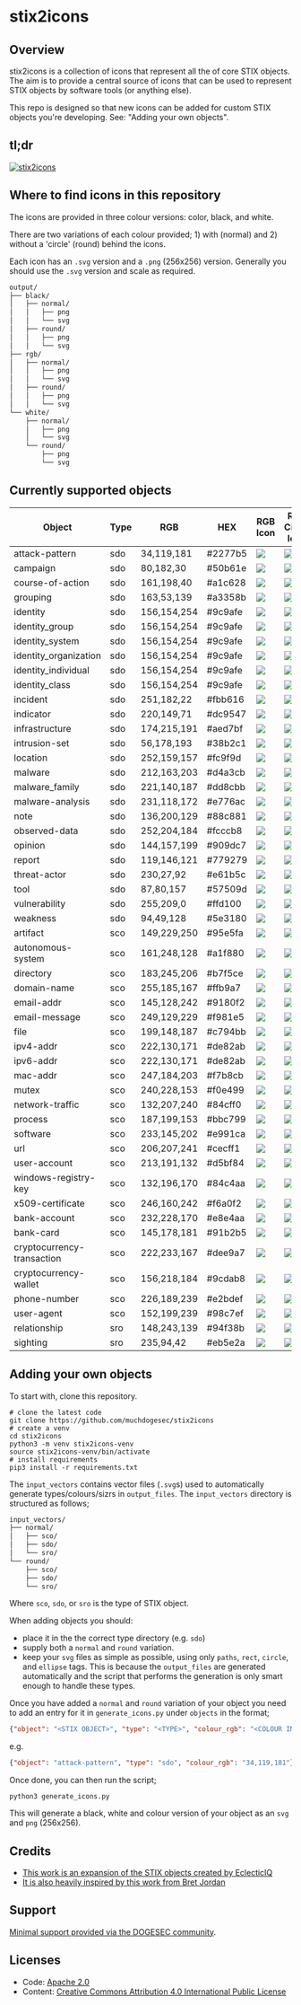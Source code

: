 # stix2icons

## Overview

stix2icons is a collection of icons that represent all the of core STIX objects. The aim is to provide a central source of icons that can be used to represent STIX objects by software tools (or anything else).

This repo is designed so that new icons can be added for custom STIX objects you're developing. See: "Adding your own objects".

## tl;dr

[![stix2icons](https://img.youtube.com/vi/U5KIsulBN9E/0.jpg)](https://www.youtube.com/watch?v=U5KIsulBN9E)

## Where to find icons in this repository

The icons are provided in three colour versions: color, black, and white.

There are two variations of each colour provided; 1) with (normal) and 2) without a 'circle' (round) behind the icons.

Each icon has an `.svg` version and a `.png` (256x256) version. Generally you should use the `.svg` version and scale as required.

```txt
output/
├── black/
│   ├── normal/
│   │   ├── png
│   │   └── svg
│   ├── round/
│   │   ├── png
│   │   └── svg
├── rgb/
│   ├── normal/
│   │   ├── png
│   │   └── svg
│   ├── round/
│   │   ├── png
│   │   └── svg
└── white/
    ├── normal/
    │   ├── png
    │   └── svg
    └── round/
        ├── png
        └── svg
```

## Currently supported objects

| Object | Type | RGB | HEX | RGB Icon | RGB Circle Icon | Black Icon | Black Circle Icon | White Icon | White Circle Icon |
|--------|------|-----|-----|----------|-----------------|------------|------------------|------------|------------------|
| attack-pattern | sdo | 34,119,181 | #2277b5 | ![](output_files/rgb/normal/png/sdo/attack-pattern.png) | ![](output_files/rgb/round/png/sdo/attack-pattern.png) | ![](output_files/black/normal/png/sdo/attack-pattern.png) | ![](output_files/black/round/png/sdo/attack-pattern.png) | ![](output_files/white/normal/png/sdo/attack-pattern.png) | ![](output_files/white/round/png/sdo/attack-pattern.png) |
| campaign | sdo | 80,182,30 | #50b61e | ![](output_files/rgb/normal/png/sdo/campaign.png) | ![](output_files/rgb/round/png/sdo/campaign.png) | ![](output_files/black/normal/png/sdo/campaign.png) | ![](output_files/black/round/png/sdo/campaign.png) | ![](output_files/white/normal/png/sdo/campaign.png) | ![](output_files/white/round/png/sdo/campaign.png) |
| course-of-action | sdo | 161,198,40 | #a1c628 | ![](output_files/rgb/normal/png/sdo/course-of-action.png) | ![](output_files/rgb/round/png/sdo/course-of-action.png) | ![](output_files/black/normal/png/sdo/course-of-action.png) | ![](output_files/black/round/png/sdo/course-of-action.png) | ![](output_files/white/normal/png/sdo/course-of-action.png) | ![](output_files/white/round/png/sdo/course-of-action.png) |
| grouping | sdo | 163,53,139 | #a3358b | ![](output_files/rgb/normal/png/sdo/grouping.png) | ![](output_files/rgb/round/png/sdo/grouping.png) | ![](output_files/black/normal/png/sdo/grouping.png) | ![](output_files/black/round/png/sdo/grouping.png) | ![](output_files/white/normal/png/sdo/grouping.png) | ![](output_files/white/round/png/sdo/grouping.png) |
| identity | sdo | 156,154,254 | #9c9afe | ![](output_files/rgb/normal/png/sdo/identity.png) | ![](output_files/rgb/round/png/sdo/identity.png) | ![](output_files/black/normal/png/sdo/identity.png) | ![](output_files/black/round/png/sdo/identity.png) | ![](output_files/white/normal/png/sdo/identity.png) | ![](output_files/white/round/png/sdo/identity.png) |
| identity_group | sdo | 156,154,254 | #9c9afe | ![](output_files/rgb/normal/png/sdo/identity_group.png) | ![](output_files/rgb/round/png/sdo/identity_group.png) | ![](output_files/black/normal/png/sdo/identity_group.png) | ![](output_files/black/round/png/sdo/identity_group.png) | ![](output_files/white/normal/png/sdo/identity_group.png) | ![](output_files/white/round/png/sdo/identity_group.png) |
| identity_system | sdo | 156,154,254 | #9c9afe | ![](output_files/rgb/normal/png/sdo/identity_system.png) | ![](output_files/rgb/round/png/sdo/identity_system.png) | ![](output_files/black/normal/png/sdo/identity_system.png) | ![](output_files/black/round/png/sdo/identity_system.png) | ![](output_files/white/normal/png/sdo/identity_system.png) | ![](output_files/white/round/png/sdo/identity_system.png) |
| identity_organization | sdo | 156,154,254 | #9c9afe | ![](output_files/rgb/normal/png/sdo/identity_organization.png) | ![](output_files/rgb/round/png/sdo/identity_organization.png) | ![](output_files/black/normal/png/sdo/identity_organization.png) | ![](output_files/black/round/png/sdo/identity_organization.png) | ![](output_files/white/normal/png/sdo/identity_organization.png) | ![](output_files/white/round/png/sdo/identity_organization.png) |
| identity_individual | sdo | 156,154,254 | #9c9afe | ![](output_files/rgb/normal/png/sdo/identity_individual.png) | ![](output_files/rgb/round/png/sdo/identity_individual.png) | ![](output_files/black/normal/png/sdo/identity_individual.png) | ![](output_files/black/round/png/sdo/identity_individual.png) | ![](output_files/white/normal/png/sdo/identity_individual.png) | ![](output_files/white/round/png/sdo/identity_individual.png) |
| identity_class | sdo | 156,154,254 | #9c9afe | ![](output_files/rgb/normal/png/sdo/identity_class.png) | ![](output_files/rgb/round/png/sdo/identity_class.png) | ![](output_files/black/normal/png/sdo/identity_class.png) | ![](output_files/black/round/png/sdo/identity_class.png) | ![](output_files/white/normal/png/sdo/identity_class.png) | ![](output_files/white/round/png/sdo/identity_class.png) |
| incident | sdo | 251,182,22 | #fbb616 | ![](output_files/rgb/normal/png/sdo/incident.png) | ![](output_files/rgb/round/png/sdo/incident.png) | ![](output_files/black/normal/png/sdo/incident.png) | ![](output_files/black/round/png/sdo/incident.png) | ![](output_files/white/normal/png/sdo/incident.png) | ![](output_files/white/round/png/sdo/incident.png) |
| indicator | sdo | 220,149,71 | #dc9547 | ![](output_files/rgb/normal/png/sdo/indicator.png) | ![](output_files/rgb/round/png/sdo/indicator.png) | ![](output_files/black/normal/png/sdo/indicator.png) | ![](output_files/black/round/png/sdo/indicator.png) | ![](output_files/white/normal/png/sdo/indicator.png) | ![](output_files/white/round/png/sdo/indicator.png) |
| infrastructure | sdo | 174,215,191 | #aed7bf | ![](output_files/rgb/normal/png/sdo/infrastructure.png) | ![](output_files/rgb/round/png/sdo/infrastructure.png) | ![](output_files/black/normal/png/sdo/infrastructure.png) | ![](output_files/black/round/png/sdo/infrastructure.png) | ![](output_files/white/normal/png/sdo/infrastructure.png) | ![](output_files/white/round/png/sdo/infrastructure.png) |
| intrusion-set | sdo | 56,178,193 | #38b2c1 | ![](output_files/rgb/normal/png/sdo/intrusion-set.png) | ![](output_files/rgb/round/png/sdo/intrusion-set.png) | ![](output_files/black/normal/png/sdo/intrusion-set.png) | ![](output_files/black/round/png/sdo/intrusion-set.png) | ![](output_files/white/normal/png/sdo/intrusion-set.png) | ![](output_files/white/round/png/sdo/intrusion-set.png) |
| location | sdo | 252,159,157 | #fc9f9d | ![](output_files/rgb/normal/png/sdo/location.png) | ![](output_files/rgb/round/png/sdo/location.png) | ![](output_files/black/normal/png/sdo/location.png) | ![](output_files/black/round/png/sdo/location.png) | ![](output_files/white/normal/png/sdo/location.png) | ![](output_files/white/round/png/sdo/location.png) |
| malware | sdo | 212,163,203 | #d4a3cb | ![](output_files/rgb/normal/png/sdo/malware.png) | ![](output_files/rgb/round/png/sdo/malware.png) | ![](output_files/black/normal/png/sdo/malware.png) | ![](output_files/black/round/png/sdo/malware.png) | ![](output_files/white/normal/png/sdo/malware.png) | ![](output_files/white/round/png/sdo/malware.png) |
| malware_family | sdo | 221,140,187 | #dd8cbb | ![](output_files/rgb/normal/png/sdo/malware_family.png) | ![](output_files/rgb/round/png/sdo/malware_family.png) | ![](output_files/black/normal/png/sdo/malware_family.png) | ![](output_files/black/round/png/sdo/malware_family.png) | ![](output_files/white/normal/png/sdo/malware_family.png) | ![](output_files/white/round/png/sdo/malware_family.png) |
| malware-analysis | sdo | 231,118,172 | #e776ac | ![](output_files/rgb/normal/png/sdo/malware-analysis.png) | ![](output_files/rgb/round/png/sdo/malware-analysis.png) | ![](output_files/black/normal/png/sdo/malware-analysis.png) | ![](output_files/black/round/png/sdo/malware-analysis.png) | ![](output_files/white/normal/png/sdo/malware-analysis.png) | ![](output_files/white/round/png/sdo/malware-analysis.png) |
| note | sdo | 136,200,129 | #88c881 | ![](output_files/rgb/normal/png/sdo/note.png) | ![](output_files/rgb/round/png/sdo/note.png) | ![](output_files/black/normal/png/sdo/note.png) | ![](output_files/black/round/png/sdo/note.png) | ![](output_files/white/normal/png/sdo/note.png) | ![](output_files/white/round/png/sdo/note.png) |
| observed-data | sdo | 252,204,184 | #fcccb8 | ![](output_files/rgb/normal/png/sdo/observed-data.png) | ![](output_files/rgb/round/png/sdo/observed-data.png) | ![](output_files/black/normal/png/sdo/observed-data.png) | ![](output_files/black/round/png/sdo/observed-data.png) | ![](output_files/white/normal/png/sdo/observed-data.png) | ![](output_files/white/round/png/sdo/observed-data.png) |
| opinion | sdo | 144,157,199 | #909dc7 | ![](output_files/rgb/normal/png/sdo/opinion.png) | ![](output_files/rgb/round/png/sdo/opinion.png) | ![](output_files/black/normal/png/sdo/opinion.png) | ![](output_files/black/round/png/sdo/opinion.png) | ![](output_files/white/normal/png/sdo/opinion.png) | ![](output_files/white/round/png/sdo/opinion.png) |
| report | sdo | 119,146,121 | #779279 | ![](output_files/rgb/normal/png/sdo/report.png) | ![](output_files/rgb/round/png/sdo/report.png) | ![](output_files/black/normal/png/sdo/report.png) | ![](output_files/black/round/png/sdo/report.png) | ![](output_files/white/normal/png/sdo/report.png) | ![](output_files/white/round/png/sdo/report.png) |
| threat-actor | sdo | 230,27,92 | #e61b5c | ![](output_files/rgb/normal/png/sdo/threat-actor.png) | ![](output_files/rgb/round/png/sdo/threat-actor.png) | ![](output_files/black/normal/png/sdo/threat-actor.png) | ![](output_files/black/round/png/sdo/threat-actor.png) | ![](output_files/white/normal/png/sdo/threat-actor.png) | ![](output_files/white/round/png/sdo/threat-actor.png) |
| tool | sdo | 87,80,157 | #57509d | ![](output_files/rgb/normal/png/sdo/tool.png) | ![](output_files/rgb/round/png/sdo/tool.png) | ![](output_files/black/normal/png/sdo/tool.png) | ![](output_files/black/round/png/sdo/tool.png) | ![](output_files/white/normal/png/sdo/tool.png) | ![](output_files/white/round/png/sdo/tool.png) |
| vulnerability | sdo | 255,209,0 | #ffd100 | ![](output_files/rgb/normal/png/sdo/vulnerability.png) | ![](output_files/rgb/round/png/sdo/vulnerability.png) | ![](output_files/black/normal/png/sdo/vulnerability.png) | ![](output_files/black/round/png/sdo/vulnerability.png) | ![](output_files/white/normal/png/sdo/vulnerability.png) | ![](output_files/white/round/png/sdo/vulnerability.png) |
| weakness | sdo | 94,49,128 | #5e3180 | ![](output_files/rgb/normal/png/sdo/weakness.png) | ![](output_files/rgb/round/png/sdo/weakness.png) | ![](output_files/black/normal/png/sdo/weakness.png) | ![](output_files/black/round/png/sdo/weakness.png) | ![](output_files/white/normal/png/sdo/weakness.png) | ![](output_files/white/round/png/sdo/weakness.png) |
| artifact | sco | 149,229,250 | #95e5fa | ![](output_files/rgb/normal/png/sco/artifact.png) | ![](output_files/rgb/round/png/sco/artifact.png) | ![](output_files/black/normal/png/sco/artifact.png) | ![](output_files/black/round/png/sco/artifact.png) | ![](output_files/white/normal/png/sco/artifact.png) | ![](output_files/white/round/png/sco/artifact.png) |
| autonomous-system | sco | 161,248,128 | #a1f880 | ![](output_files/rgb/normal/png/sco/autonomous-system.png) | ![](output_files/rgb/round/png/sco/autonomous-system.png) | ![](output_files/black/normal/png/sco/autonomous-system.png) | ![](output_files/black/round/png/sco/autonomous-system.png) | ![](output_files/white/normal/png/sco/autonomous-system.png) | ![](output_files/white/round/png/sco/autonomous-system.png) |
| directory | sco | 183,245,206 | #b7f5ce | ![](output_files/rgb/normal/png/sco/directory.png) | ![](output_files/rgb/round/png/sco/directory.png) | ![](output_files/black/normal/png/sco/directory.png) | ![](output_files/black/round/png/sco/directory.png) | ![](output_files/white/normal/png/sco/directory.png) | ![](output_files/white/round/png/sco/directory.png) |
| domain-name | sco | 255,185,167 | #ffb9a7 | ![](output_files/rgb/normal/png/sco/domain-name.png) | ![](output_files/rgb/round/png/sco/domain-name.png) | ![](output_files/black/normal/png/sco/domain-name.png) | ![](output_files/black/round/png/sco/domain-name.png) | ![](output_files/white/normal/png/sco/domain-name.png) | ![](output_files/white/round/png/sco/domain-name.png) |
| email-addr | sco | 145,128,242 | #9180f2 | ![](output_files/rgb/normal/png/sco/email-addr.png) | ![](output_files/rgb/round/png/sco/email-addr.png) | ![](output_files/black/normal/png/sco/email-addr.png) | ![](output_files/black/round/png/sco/email-addr.png) | ![](output_files/white/normal/png/sco/email-addr.png) | ![](output_files/white/round/png/sco/email-addr.png) |
| email-message | sco | 249,129,229 | #f981e5 | ![](output_files/rgb/normal/png/sco/email-message.png) | ![](output_files/rgb/round/png/sco/email-message.png) | ![](output_files/black/normal/png/sco/email-message.png) | ![](output_files/black/round/png/sco/email-message.png) | ![](output_files/white/normal/png/sco/email-message.png) | ![](output_files/white/round/png/sco/email-message.png) |
| file | sco | 199,148,187 | #c794bb | ![](output_files/rgb/normal/png/sco/file.png) | ![](output_files/rgb/round/png/sco/file.png) | ![](output_files/black/normal/png/sco/file.png) | ![](output_files/black/round/png/sco/file.png) | ![](output_files/white/normal/png/sco/file.png) | ![](output_files/white/round/png/sco/file.png) |
| ipv4-addr | sco | 222,130,171 | #de82ab | ![](output_files/rgb/normal/png/sco/ipv4-addr.png) | ![](output_files/rgb/round/png/sco/ipv4-addr.png) | ![](output_files/black/normal/png/sco/ipv4-addr.png) | ![](output_files/black/round/png/sco/ipv4-addr.png) | ![](output_files/white/normal/png/sco/ipv4-addr.png) | ![](output_files/white/round/png/sco/ipv4-addr.png) |
| ipv6-addr | sco | 222,130,171 | #de82ab | ![](output_files/rgb/normal/png/sco/ipv6-addr.png) | ![](output_files/rgb/round/png/sco/ipv6-addr.png) | ![](output_files/black/normal/png/sco/ipv6-addr.png) | ![](output_files/black/round/png/sco/ipv6-addr.png) | ![](output_files/white/normal/png/sco/ipv6-addr.png) | ![](output_files/white/round/png/sco/ipv6-addr.png) |
| mac-addr | sco | 247,184,203 | #f7b8cb | ![](output_files/rgb/normal/png/sco/mac-addr.png) | ![](output_files/rgb/round/png/sco/mac-addr.png) | ![](output_files/black/normal/png/sco/mac-addr.png) | ![](output_files/black/round/png/sco/mac-addr.png) | ![](output_files/white/normal/png/sco/mac-addr.png) | ![](output_files/white/round/png/sco/mac-addr.png) |
| mutex | sco | 240,228,153 | #f0e499 | ![](output_files/rgb/normal/png/sco/mutex.png) | ![](output_files/rgb/round/png/sco/mutex.png) | ![](output_files/black/normal/png/sco/mutex.png) | ![](output_files/black/round/png/sco/mutex.png) | ![](output_files/white/normal/png/sco/mutex.png) | ![](output_files/white/round/png/sco/mutex.png) |
| network-traffic | sco | 132,207,240 | #84cff0 | ![](output_files/rgb/normal/png/sco/network-traffic.png) | ![](output_files/rgb/round/png/sco/network-traffic.png) | ![](output_files/black/normal/png/sco/network-traffic.png) | ![](output_files/black/round/png/sco/network-traffic.png) | ![](output_files/white/normal/png/sco/network-traffic.png) | ![](output_files/white/round/png/sco/network-traffic.png) |
| process | sco | 187,199,153 | #bbc799 | ![](output_files/rgb/normal/png/sco/process.png) | ![](output_files/rgb/round/png/sco/process.png) | ![](output_files/black/normal/png/sco/process.png) | ![](output_files/black/round/png/sco/process.png) | ![](output_files/white/normal/png/sco/process.png) | ![](output_files/white/round/png/sco/process.png) |
| software | sco | 233,145,202 | #e991ca | ![](output_files/rgb/normal/png/sco/software.png) | ![](output_files/rgb/round/png/sco/software.png) | ![](output_files/black/normal/png/sco/software.png) | ![](output_files/black/round/png/sco/software.png) | ![](output_files/white/normal/png/sco/software.png) | ![](output_files/white/round/png/sco/software.png) |
| url | sco | 206,207,241 | #cecff1 | ![](output_files/rgb/normal/png/sco/url.png) | ![](output_files/rgb/round/png/sco/url.png) | ![](output_files/black/normal/png/sco/url.png) | ![](output_files/black/round/png/sco/url.png) | ![](output_files/white/normal/png/sco/url.png) | ![](output_files/white/round/png/sco/url.png) |
| user-account | sco | 213,191,132 | #d5bf84 | ![](output_files/rgb/normal/png/sco/user-account.png) | ![](output_files/rgb/round/png/sco/user-account.png) | ![](output_files/black/normal/png/sco/user-account.png) | ![](output_files/black/round/png/sco/user-account.png) | ![](output_files/white/normal/png/sco/user-account.png) | ![](output_files/white/round/png/sco/user-account.png) |
| windows-registry-key | sco | 132,196,170 | #84c4aa | ![](output_files/rgb/normal/png/sco/windows-registry-key.png) | ![](output_files/rgb/round/png/sco/windows-registry-key.png) | ![](output_files/black/normal/png/sco/windows-registry-key.png) | ![](output_files/black/round/png/sco/windows-registry-key.png) | ![](output_files/white/normal/png/sco/windows-registry-key.png) | ![](output_files/white/round/png/sco/windows-registry-key.png) |
| x509-certificate | sco | 246,160,242 | #f6a0f2 | ![](output_files/rgb/normal/png/sco/x509-certificate.png) | ![](output_files/rgb/round/png/sco/x509-certificate.png) | ![](output_files/black/normal/png/sco/x509-certificate.png) | ![](output_files/black/round/png/sco/x509-certificate.png) | ![](output_files/white/normal/png/sco/x509-certificate.png) | ![](output_files/white/round/png/sco/x509-certificate.png) |
| bank-account | sco | 232,228,170 | #e8e4aa | ![](output_files/rgb/normal/png/sco/bank-account.png) | ![](output_files/rgb/round/png/sco/bank-account.png) | ![](output_files/black/normal/png/sco/bank-account.png) | ![](output_files/black/round/png/sco/bank-account.png) | ![](output_files/white/normal/png/sco/bank-account.png) | ![](output_files/white/round/png/sco/bank-account.png) |
| bank-card | sco | 145,178,181 | #91b2b5 | ![](output_files/rgb/normal/png/sco/bank-card.png) | ![](output_files/rgb/round/png/sco/bank-card.png) | ![](output_files/black/normal/png/sco/bank-card.png) | ![](output_files/black/round/png/sco/bank-card.png) | ![](output_files/white/normal/png/sco/bank-card.png) | ![](output_files/white/round/png/sco/bank-card.png) |
| cryptocurrency-transaction | sco | 222,233,167 | #dee9a7 | ![](output_files/rgb/normal/png/sco/cryptocurrency-transaction.png) | ![](output_files/rgb/round/png/sco/cryptocurrency-transaction.png) | ![](output_files/black/normal/png/sco/cryptocurrency-transaction.png) | ![](output_files/black/round/png/sco/cryptocurrency-transaction.png) | ![](output_files/white/normal/png/sco/cryptocurrency-transaction.png) | ![](output_files/white/round/png/sco/cryptocurrency-transaction.png) |
| cryptocurrency-wallet | sco | 156,218,184 | #9cdab8 | ![](output_files/rgb/normal/png/sco/cryptocurrency-wallet.png) | ![](output_files/rgb/round/png/sco/cryptocurrency-wallet.png) | ![](output_files/black/normal/png/sco/cryptocurrency-wallet.png) | ![](output_files/black/round/png/sco/cryptocurrency-wallet.png) | ![](output_files/white/normal/png/sco/cryptocurrency-wallet.png) | ![](output_files/white/round/png/sco/cryptocurrency-wallet.png) |
| phone-number | sco | 226,189,239 | #e2bdef | ![](output_files/rgb/normal/png/sco/phone-number.png) | ![](output_files/rgb/round/png/sco/phone-number.png) | ![](output_files/black/normal/png/sco/phone-number.png) | ![](output_files/black/round/png/sco/phone-number.png) | ![](output_files/white/normal/png/sco/phone-number.png) | ![](output_files/white/round/png/sco/phone-number.png) |
| user-agent | sco | 152,199,239 | #98c7ef | ![](output_files/rgb/normal/png/sco/user-agent.png) | ![](output_files/rgb/round/png/sco/user-agent.png) | ![](output_files/black/normal/png/sco/user-agent.png) | ![](output_files/black/round/png/sco/user-agent.png) | ![](output_files/white/normal/png/sco/user-agent.png) | ![](output_files/white/round/png/sco/user-agent.png) |
| relationship | sro | 148,243,139 | #94f38b | ![](output_files/rgb/normal/png/sro/relationship.png) | ![](output_files/rgb/round/png/sro/relationship.png) | ![](output_files/black/normal/png/sro/relationship.png) | ![](output_files/black/round/png/sro/relationship.png) | ![](output_files/white/normal/png/sro/relationship.png) | ![](output_files/white/round/png/sro/relationship.png) |
| sighting | sro | 235,94,42 | #eb5e2a | ![](output_files/rgb/normal/png/sro/sighting.png) | ![](output_files/rgb/round/png/sro/sighting.png) | ![](output_files/black/normal/png/sro/sighting.png) | ![](output_files/black/round/png/sro/sighting.png) | ![](output_files/white/normal/png/sro/sighting.png) | ![](output_files/white/round/png/sro/sighting.png) |

## Adding your own objects

To start with, clone this repository.

```shell
# clone the latest code
git clone https://github.com/muchdogesec/stix2icons
# create a venv
cd stix2icons
python3 -m venv stix2icons-venv
source stix2icons-venv/bin/activate
# install requirements
pip3 install -r requirements.txt
```

The `input_vectors` contains vector files (`.svg`s) used to automatically generate types/colours/sizrs in `output_files`. The `input_vectors` directory is structured as follows;

```txt
input_vectors/
├── normal/
│   ├── sco/
│   ├── sdo/
│   └── sro/
└── round/
    ├── sco/
    ├── sdo/
    └── sro/
```

Where `sco`, `sdo`, or `sro` is the type of STIX object.

When adding objects you should:

* place it in the the correct type directory (e.g. `sdo`)
* supply both a `normal` and `round` variation.
* keep your `svg` files as simple as possible, using only `paths`, `rect`, `circle`, and `ellipse` tags. This is because the `output_files` are generated automatically and the script that performs the generation is only smart enough to handle these types.

Once you have added a `normal` and `round` variation of your object you need to add an entry for it in `generate_icons.py` under `objects` in the format;

```json
{"object": "<STIX OBJECT>", "type": "<TYPE>", "colour_rgb": "<COLOUR IN R,G,B>"}
```

e.g.

```json
{"object": "attack-pattern", "type": "sdo", "colour_rgb": "34,119,181"},
```

Once done, you can then run the script;

```shell
python3 generate_icons.py
```

This will generate a black, white and colour version of your object as an `svg` and `png` (256x256).

## Credits

* [This work is an expansion of the STIX objects created by EclecticIQ](https://github.com/eclecticiq/stix-icons/)
* [It is also heavily inspired by this work from Bret Jordan](https://github.com/freetaxii/stix2-graphics)

## Support

[Minimal support provided via the DOGESEC community](https://community.dogesec.com/).

## Licenses

* Code: [Apache 2.0](/LICENSE)
* Content: [Creative Commons Attribution 4.0 International Public License](/LICENSE-CONTENT)